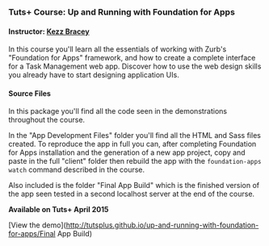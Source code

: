 ### Tuts+ Course: Up and Running with Foundation for Apps
#### Instructor: [Kezz Bracey](https://tutsplus.com/authors/kezz-bracey)

In this course you'll learn all the essentials of working with Zurb's "Foundation for Apps" framework, and how to create a complete interface for a Task Management web app. Discover how to use the web design skills you already have to start designing application UIs.


#### Source Files
In this package you'll find all the code seen in the demonstrations throughout the course.

In the "App Development Files" folder you'll find all the HTML and Sass files created. To reproduce the app in full you can, after completing Foundation for Apps installation and the generation of a new app project, copy and paste in the full "client" folder then rebuild the app with the `foundation-apps watch` command described in the course.

Also included is the folder "Final App Build" which is the finished version of the app seen tested in a second localhost server at the end of the course.

**Available on Tuts+ April 2015**

[View the demo](http://tutsplus.github.io/up-and-running-with-foundation-for-apps/Final App Build)
